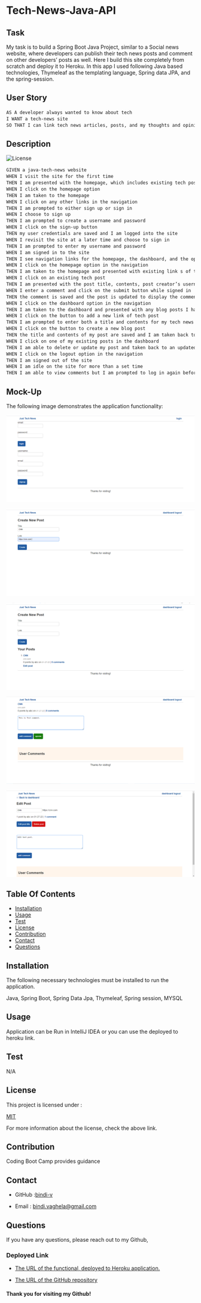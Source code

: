# Tech-News-Java-API

## Task

My task is to build a Spring Boot Java Project, similar to 
a Social news website, where developers can publish their tech news posts 
and comment on other developers’ posts as well. Here I build this site 
completely from scratch and deploy it to Heroku. In this app I used following 
Java based technologies, Thymeleaf as the templating language, Spring data JPA, 
and the spring-session.

## User Story

```md
AS A developer always wanted to know about tech
I WANT a tech-news site
SO THAT I can link tech news articles, posts, and my thoughts and opinions
```
## Description

![License](https://img.shields.io/badge/License-MIT-yellow)

 ```md
GIVEN a java-tech-news website
WHEN I visit the site for the first time
THEN I am presented with the homepage, which includes existing tech posts if any have been posted; navigation links for the homepage and the dashboard; and the option to log in
WHEN I click on the homepage option
THEN I am taken to the homepage
WHEN I click on any other links in the navigation
THEN I am prompted to either sign up or sign in
WHEN I choose to sign up
THEN I am prompted to create a username and password
WHEN I click on the sign-up button
THEN my user credentials are saved and I am logged into the site
WHEN I revisit the site at a later time and choose to sign in
THEN I am prompted to enter my username and password
WHEN I am signed in to the site
THEN I see navigation links for the homepage, the dashboard, and the option to log out
WHEN I click on the homepage option in the navigation
THEN I am taken to the homepage and presented with existing link s of tech posts that include the post title and the date created
WHEN I click on an existing tech post
THEN I am presented with the post title, contents, post creator’s username, and date created for that post and have the option to leave a comment
WHEN I enter a comment and click on the submit button while signed in
THEN the comment is saved and the post is updated to display the comment, the comment creator’s username, and the date created
WHEN I click on the dashboard option in the navigation
THEN I am taken to the dashboard and presented with any blog posts I have already created and the option to add a new blog post
WHEN I click on the button to add a new link of tech post
THEN I am prompted to enter both a title and contents for my tech news link post
WHEN I click on the button to create a new blog post
THEN the title and contents of my post are saved and I am taken back to an updated dashboard with my new link of tech news post
WHEN I click on one of my existing posts in the dashboard
THEN I am able to delete or update my post and taken back to an updated dashboard
WHEN I click on the logout option in the navigation
THEN I am signed out of the site
WHEN I am idle on the site for more than a set time
THEN I am able to view comments but I am prompted to log in again before I can add, update, or delete comments
```

## Mock-Up

The following image demonstrates the application functionality:

![Java based tech news application homepage](./assets/loginpage.png)

![Java based tech news application dashboard](./assets/dashboard.png)

![Java based tech news application create post](./assets/createPost.png)

![Java based tech news application comment page](./assets/comment.png)

![Java based tech news application edit post page](./assets/EditPost.png)


## Table Of Contents

- [Installation](#installation)
- [Usage](#usage)
- [Test](#test)
- [License](#license)
- [Contribution](#contribution)
- [Contact](#contact)
- [Questions](#questions)

## Installation

The following necessary technologies must be installed to run the application.

Java, Spring Boot, Spring Data Jpa, Thymeleaf, Spring session, MYSQL

## Usage

Application can be Run in IntelliJ IDEA or you can use the deployed to heroku link.

## Test

N/A

## License

This project is licensed under :

[MIT](https://opensource.org/licenses/MIT)

For more information about the license, check the above link.

## Contribution

Coding Boot Camp provides guidance

## Contact

* GitHub :[bindi-v](https://github.com/bindi-v)

* Email : bindi.vaghela@gmail.com

## Questions

If you have any questions, please reach out to my Github,

### Deployed Link

* [The URL of the functional, deployed to Heroku application.](https://java-tech-news-api.herokuapp.com/)

* [The URL of the GitHub repository](https://github.com/bindi-v/tech-news-java-api)

#### Thank you for visiting my Github!
